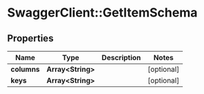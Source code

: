 # SwaggerClient::GetItemSchema

## Properties
Name | Type | Description | Notes
------------ | ------------- | ------------- | -------------
**columns** | **Array&lt;String&gt;** |  | [optional] 
**keys** | **Array&lt;String&gt;** |  | [optional] 

